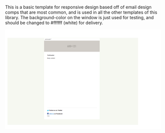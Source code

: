 This is a basic template for responsive design based off of email design comps that are most common, and is used in all the other templates of this library. The background-color on the window is just used for testing, and should be changed to #ffffff (white) for delivery.

![responsive skeleton](responsive_skeleton.png)
